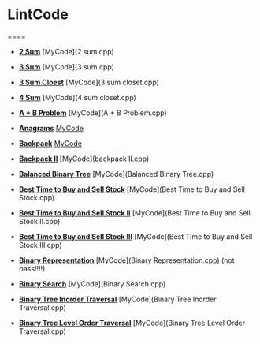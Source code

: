 # LintCode

====
+ [**2 Sum**](http://lintcode.com/en/problem/2-sum/)      [MyCode](2 sum.cpp)

+ [**3 Sum**](http://lintcode.com/en/problem/3-sum/)      [MyCode](3 sum.cpp)

+ [**3 Sum Cloest**](http://lintcode.com/en/problem/3-sum-closest/)   [MyCode](3 sum closet.cpp)

+ [**4 Sum**](http://lintcode.com/en/problem/4-sum/)       [MyCode](4 sum closet.cpp)

+ [**A + B Problem**](http://lintcode.com/en/problem/a-b-problem/)   [MyCode](A + B Problem.cpp)

+ [**Anagrams**](http://lintcode.com/en/problem/anagrams/)  [MyCode](anagrams.cpp)

+ [**Backpack**](http://lintcode.com/en/problem/backpack/)  [MyCode](backpack.cpp)

+ [**Backpack II**](http://lintcode.com/en/problem/backpack-ii/)  [MyCode](backpack II.cpp)

+ [**Balanced Binary Tree**](http://lintcode.com/en/problem/balanced-binary-tree/)  [MyCode](Balanced Binary Tree.cpp)

+ [**Best Time to Buy and Sell Stock**](http://lintcode.com/en/problem/best-time-to-buy-and-sell-stock/)  [MyCode](Best Time to Buy and Sell Stock.cpp)

+ [**Best Time to Buy and Sell Stock II**](http://lintcode.com/en/problem/best-time-to-buy-and-sell-stock-ii/)  [MyCode](Best Time to Buy and Sell Stock II.cpp)

+ [**Best Time to Buy and Sell Stock III**](http://lintcode.com/en/problem/best-time-to-buy-and-sell-stock-iii/)  [MyCode](Best Time to Buy and Sell Stock III.cpp)

+ [**Binary Representation**](http://lintcode.com/en/problem/binary-representation/)  [MyCode](Binary Representation.cpp)     (not pass!!!!)

+ [**Binary Search**](http://lintcode.com/en/problem/binary-search/)  [MyCode](Binary Search.cpp)

+ [**Binary Tree Inorder Traversal**](http://lintcode.com/en/problem/binary-tree-inorder-traversal/)  [MyCode](Binary Tree Inorder Traversal.cpp)

+ [**Binary Tree Level Order Traversal**](http://lintcode.com/en/problem/binary-tree-level-order-traversal/)  [MyCode](Binary Tree Level Order Traversal.cpp)
